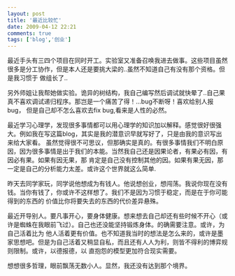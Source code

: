 ```yaml
---
layout: post
title: '最近比较忙'
date: 2009-04-12 22:21
comments: true
tags: ['blog','创业']
---
```


最近手头有三四个项目在同时开工。实验室又准备召唤我进去做事。这些项目虽然很多是分工协作，但是本人还是要挑大梁的..虽然不知道自己有没有那个资格。但是我习惯于
做组长了..

另外师姐让我帮她做实验。诡异的树结构，我自己编写然后调试就快晕了..自己果真不喜欢调试递归程序。那岂是一个痛苦了得！...bug不断呀！喜欢给别人报bug，
但是自己却不怎么喜欢去fix bug,看来是人性的必然。

最近学习心理学，发现很多事情都可以用心理学的知识加以解释。感觉很好很强大。例如我在写这篇blog，其实是我的潜意识早就写好了，只是由我的意识写出来给大家看。
虽然觉得很不可思议，但那确实是真的。有很多事情我们不明白原因，因为很多事情是出于我们的本能。当然我自己还是因果论者，有果必有因，有因必有果。如果有因无果，那
肯定是自己没有控制其他的因。如果有果无因，那一定是自己的分析能力太差。或许这个世界就这么简单.

昨天去同学家玩，同学说他想成为有钱人。他说想创业，想闯荡。我说你现在没有钱。当你有钱了，你或许不这样想了。我们不是因为习惯于稳定，而是在于你可能得到的东西的
价值比你将要失去的东西的代价差异悬殊。

最近开导别人。要凡事开心，要身体健康。想来想去自己却还有些时候不开心（或许是蜘蛛在我眼前飞过）。自己也还没能坚持锻炼身体。的确需要注意。或许，为自己活着比为
他人活着更有价值。也不知道我当时的想法是怎么来的，或许是墨家思想吧。但是为自己活着又稍显自私，而且还有人人为利，则皆不得利的博弈规则限制。或许，以德报德，以
直抱怨的模型更加符合现实需要。

想想很多哲理，眼前飘荡无数小人。显然，我还没有达到那个境界。

